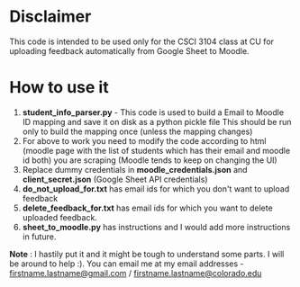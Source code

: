 # Disclaimer
This code is intended to be used only for the CSCI 3104 class at CU for uploading feedback automatically from Google Sheet to Moodle.

# How to use it
1. **student_info_parser.py** - This code is used to build a Email to Moodle ID mapping and save it on disk as a python pickle file
This should be run only to build the mapping once (unless the mapping changes)
2. For above to work you need to modify the code according to html (moodle page with the list of students which has their email and moodle id both) you are scraping (Moodle tends to keep on changing the UI)
3. Replace dummy credentials in **moodle_credentials.json** and **client_secret.json** (Google Sheet API credentials)
4. **do_not_upload_for.txt** has email ids for which you don't want to upload feedback
5. **delete_feedback_for.txt** has email ids for which you want to delete uploaded feedback.
6. **sheet_to_moodle.py** has instructions and I would add more instructions in future.


**Note** : I hastily put it and it might be tough to understand some parts.
       I will be around to help :).
       You can email me at my email addresses - firstname.lastname@gmail.com /
                                                firstname.lastname@colorado.edu